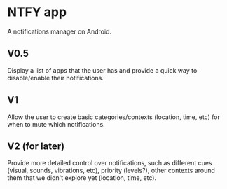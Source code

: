 # NTFY app
A notifications manager on Android.

## V0.5
Display a list of apps that the user has and provide a quick way to disable/enable their notifications.

## V1
Allow the user to create basic categories/contexts (location, time, etc) for when to mute which notifications.

## V2 (for later)
Provide more detailed control over notifications, such as different cues (visual, sounds, vibrations, etc), priority (levels?), other contexts around them that we didn't explore yet (location, time, etc).
